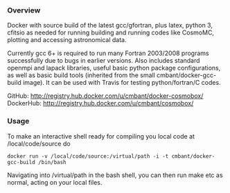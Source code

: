 ### Overview

Docker with source build of the latest gcc/gfortran, plus latex, python 3, cfitsio
as needed for running building and running codes like CosmoMC, plotting and accessing astronomical data.

Currently gcc 6+ is required to run many Fortran 2003/2008 programs successfully due
to bugs in earlier versions. Also includes standard openmpi and lapack libraries,
useful basic python package configurations, as well as  basic build tools 
(inherited from the small cmbant/docker-gcc-build image). It can be used with Travis
for testing python/fortran/C codes.

GitHub: http://registry.hub.docker.com/u/cmbant/docker-cosmobox/
DockerHub: http://registry.hub.docker.com/u/cmbant/cosmobox/


### Usage

To make an interactive shell ready for compiling you local code at /local/code/source
do

    docker run -v /local/code/source:/virtual/path -i -t cmbant/docker-gcc-build /bin/bash

Navigating into /virtual/path in the bash shell, you can then run make etc as normal, acting
on your local files.
